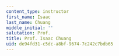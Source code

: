 ```yaml
---
content_type: instructor
first_name: Isaac
last_name: Chuang
middle_initial: ''
salutation: Prof.
title: Prof. Isaac Chuang
uid: de94fd31-c5dc-a8bf-9674-7c242c7bdb65
---
```

